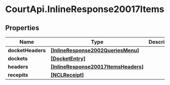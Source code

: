 # CourtApi.InlineResponse20017Items

## Properties
Name | Type | Description | Notes
------------ | ------------- | ------------- | -------------
**docketHeaders** | [**[InlineResponse2002QueriesMenu]**](InlineResponse2002QueriesMenu.md) |  | [optional] 
**dockets** | [**[DocketEntry]**](DocketEntry.md) |  | [optional] 
**headers** | [**[InlineResponse20017ItemsHeaders]**](InlineResponse20017ItemsHeaders.md) |  | [optional] 
**recepits** | [**[NCLReceipt]**](NCLReceipt.md) |  | [optional] 


